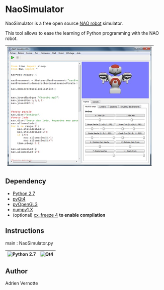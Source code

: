 NaoSimulator
============
NaoSimulator is a free open source [NAO robot](http://www.aldebaran.com) simulator.

This tool allows to ease the learning of Python programming with the NAO robot.

| ![NaoSimulator](https://raw.githubusercontent.com/AdrienVR/NaoSimulator/master/ns1.jpg "NaoSimulator") |
|:----:|

## Dependency

* [Python 2.7](https://www.python.org/download/releases/2.7.8/)
* [pyQt4](http://www.riverbankcomputing.co.uk/software/pyqt/download)
* [pyOpenGL3](https://pypi.python.org/pypi/PyOpenGL/3.1.0)
* [numpy1.X](https://pypi.python.org/pypi/numpy)
* (optional) [cx_freeze 4](https://pypi.python.org/pypi/cx_Freeze) **to enable compilation**

## Instructions

main : NaoSimulator.py

| ![Python 2.7](https://www.python.org/static/img/python-logo.png "Python 2.7") | ![Qt4](http://www.fevrierdorian.com/blog/public/logos/Qt_logo002.png "Qt4") |
|:----:|:----:|

## Author

Adrien Vernotte